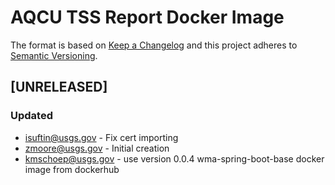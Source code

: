 # AQCU TSS Report Docker Image

The format is based on [Keep a Changelog](http://keepachangelog.com/)
and this project adheres to [Semantic Versioning](http://semver.org/).

## [UNRELEASED]
### Updated
- isuftin@usgs.gov - Fix cert importing
- zmoore@usgs.gov - Initial creation
- kmschoep@usgs.gov - use version 0.0.4 wma-spring-boot-base docker image from dockerhub

